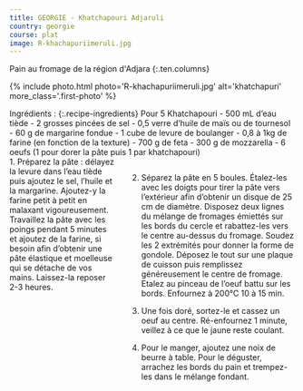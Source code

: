 ```yaml
---
title: GEORGIE - Khatchapouri Adjaruli
country: georgie
course: plat
image: R-khachapuriimeruli.jpg
---
```


Pain au fromage de la région d'Adjara
{:.ten.columns}

<!--fin extrait-->

{% include photo.html photo='R-khachapuriimeruli.jpg' alt='khatchapuri' more_class='.first-photo' %}

<div class="four columns" markdown="1">
Ingrédients :
{:.recipe-ingredients}
Pour 5 Khatchapouri
- 500 mL d’eau tiède
- 2 grosses pincées de sel
- 0,5 verre d’huile de maïs ou de tournesol
- 60 g de margarine fondue
- 1 cube de levure de boulanger
- 0,8 à 1kg de farine (en fonction de la texture)
- 700 g de feta
- 300 g de mozzarella
- 6 oeufs (1 pour dorer la pâte puis 1 par khatchapouri)
</div>

<div class="ten columns" markdown="1">
1. Préparez la pâte : délayez la levure dans l’eau tiède puis ajoutez le sel, l’huile et la margarine. Ajoutez-y la farine petit à petit en malaxant vigoureusement. Travaillez la pâte avec les poings pendant 5 minutes et ajoutez de la farine, si besoin afin d’obtenir une pâte élastique et moelleuse qui se détache de vos mains. Laissez-la reposer 2-3 heures.

2. Séparez la pâte en 5 boules. Étalez-les avec les doigts pour tirer la pâte vers l’extérieur afin d’obtenir un disque de 25 cm de diamètre. Disposez deux lignes du mélange de fromages émiettés sur les bords du cercle et rabattez-les vers le centre au-dessus du fromage. Soudez les 2 extrémités pour donner la forme de gondole. Déposez le tout sur une plaque de cuisson puis remplissez généreusement le centre de fromage. Etalez au pinceau de l’oeuf battu sur les bords. Enfournez à 200°C 10 à 15 min.

3. Une fois doré, sortez-le et cassez un oeuf au centre. Ré-enfournez 1 minute, veillez à ce que le jaune reste coulant.

4. Pour le manger, ajoutez une noix de beurre à table. Pour le déguster, arrachez les bords du pain et trempez-les dans le mélange fondant.
</div>
